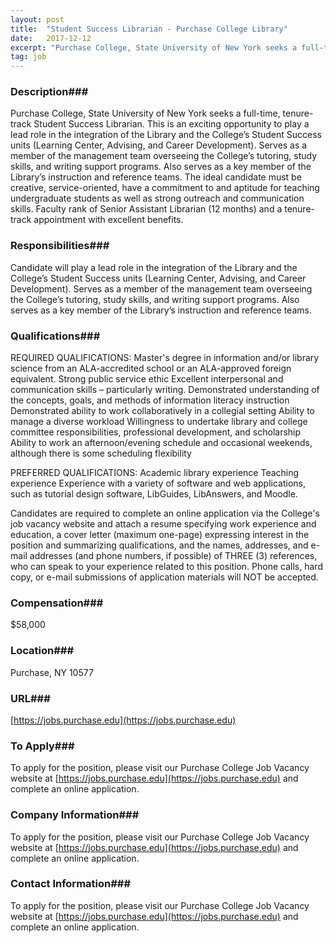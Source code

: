 ```yaml
---
layout: post
title:  "Student Success Librarian - Purchase College Library"
date:   2017-12-12
excerpt: "Purchase College, State University of New York seeks a full-time, tenure-track Student Success Librarian. This is an exciting opportunity to play a lead role in the integration of the Library and the College’s Student Success units (Learning Center, Advising, and Career Development). Serves as a member of the management team..."
tag: job
---
```


### Description###

Purchase College, State University of New York seeks a full-time, tenure-track Student Success Librarian. This is an exciting opportunity to play a lead role in the integration of the Library and the College’s Student Success units (Learning Center, Advising, and Career Development).  Serves as a member of the management team overseeing the College’s tutoring, study skills, and writing support programs.  Also serves as a key member of the Library’s instruction and reference teams.  The ideal candidate must be creative, service-oriented, have a commitment to and aptitude for teaching undergraduate students as well as strong outreach and communication skills.
Faculty rank of Senior Assistant Librarian (12 months) and a tenure-track appointment with excellent benefits.



### Responsibilities###

Candidate will play a lead role in the integration of the Library and the College’s Student Success units (Learning Center, Advising, and Career Development).  Serves as a member of the management team overseeing the College’s tutoring, study skills, and writing support programs.  Also serves as a key member of the Library’s instruction and reference teams.  


### Qualifications###

REQUIRED QUALIFICATIONS: 
Master's degree in information and/or library science from an ALA-accredited school or an ALA-approved foreign equivalent. 
Strong public service ethic 
Excellent interpersonal and communication skills – particularly writing.
Demonstrated understanding of the concepts, goals, and methods of information literacy instruction 
Demonstrated ability to work collaboratively in a collegial setting 
Ability to manage a diverse workload 
Willingness to undertake library and college committee responsibilities, professional development, and scholarship 
Ability to work an afternoon/evening schedule and occasional weekends, although there is some scheduling flexibility

PREFERRED QUALIFICATIONS: 
Academic library experience 
Teaching experience 
Experience with a variety of software and web applications, such as tutorial design software, LibGuides, LibAnswers, and Moodle. 

Candidates are required to complete an online application via the College's job vacancy website and attach a resume specifying work experience and education, a cover letter (maximum one-page) expressing interest in the position and summarizing qualifications, and the names, addresses, and e-mail addresses (and phone numbers, if possible) of THREE (3) references, who can speak to your experience related to this position. Phone calls, hard copy, or e-mail submissions of application materials will NOT be accepted.




### Compensation###

$58,000


### Location###

Purchase, NY 10577


### URL###

[https://jobs.purchase.edu](https://jobs.purchase.edu)

### To Apply###

To apply for the position, please visit our Purchase College Job Vacancy website at [https://jobs.purchase.edu](https://jobs.purchase.edu) and complete an online application.


### Company Information###

To apply for the position, please visit our Purchase College Job Vacancy website at [https://jobs.purchase.edu](https://jobs.purchase.edu) and complete an online application.


### Contact Information###

To apply for the position, please visit our Purchase College Job Vacancy website at [https://jobs.purchase.edu](https://jobs.purchase.edu) and complete an online application.

